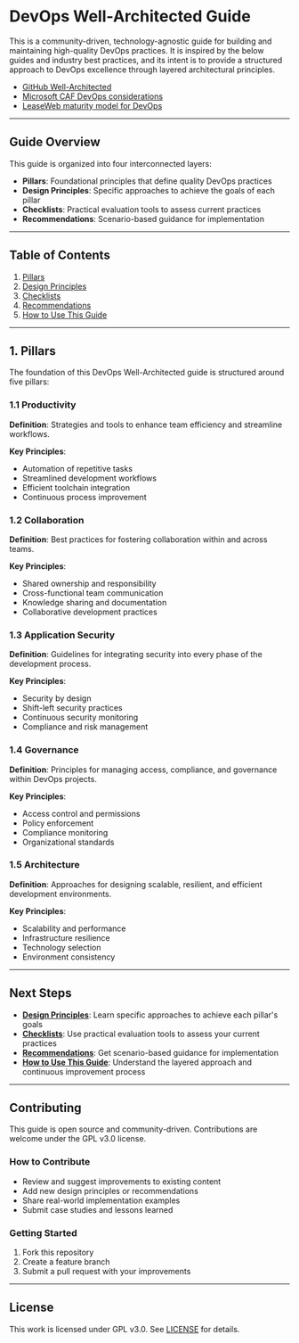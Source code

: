 # DevOps Well-Architected Guide

This is a community-driven, technology-agnostic guide for building and maintaining high-quality DevOps practices. It is inspired by the below guides and industry best practices, and its intent is to provide a structured approach to DevOps excellence through layered architectural principles. 

* [GitHub Well-Architected](https://wellarchitected.github.com)
* [Microsoft CAF DevOps considerations](https://learn.microsoft.com/en-us/azure/cloud-adoption-framework/ready/considerations/devops-principles-and-practices) 
* [ LeaseWeb maturity model for DevOps](https://github.com/leaseweb/devops-maturity-model)

---

## Guide Overview

This guide is organized into four interconnected layers:

- **Pillars**: Foundational principles that define quality DevOps practices
- **Design Principles**: Specific approaches to achieve the goals of each pillar  
- **Checklists**: Practical evaluation tools to assess current practices
- **Recommendations**: Scenario-based guidance for implementation

---

## Table of Contents

1. [Pillars](#1-pillars)
2. [Design Principles](design-principles.md)
3. [Checklists](checklists.md)
4. [Recommendations](recommendations.md)
5. [How to Use This Guide](how-to-use.md)

---

## 1. Pillars

The foundation of this DevOps Well-Architected guide is structured around five pillars:

### 1.1 Productivity

**Definition**: Strategies and tools to enhance team efficiency and streamline workflows.

**Key Principles**:
- Automation of repetitive tasks
- Streamlined development workflows
- Efficient toolchain integration
- Continuous process improvement

### 1.2 Collaboration

**Definition**: Best practices for fostering collaboration within and across teams.

**Key Principles**:
- Shared ownership and responsibility
- Cross-functional team communication
- Knowledge sharing and documentation
- Collaborative development practices

### 1.3 Application Security

**Definition**: Guidelines for integrating security into every phase of the development process.

**Key Principles**:
- Security by design
- Shift-left security practices
- Continuous security monitoring
- Compliance and risk management

### 1.4 Governance

**Definition**: Principles for managing access, compliance, and governance within DevOps projects.

**Key Principles**:
- Access control and permissions
- Policy enforcement
- Compliance monitoring
- Organizational standards

### 1.5 Architecture

**Definition**: Approaches for designing scalable, resilient, and efficient development environments.

**Key Principles**:
- Scalability and performance
- Infrastructure resilience
- Technology selection
- Environment consistency

---

## Next Steps

- **[Design Principles](design-principles.md)**: Learn specific approaches to achieve each pillar's goals
- **[Checklists](checklists.md)**: Use practical evaluation tools to assess your current practices  
- **[Recommendations](recommendations.md)**: Get scenario-based guidance for implementation
- **[How to Use This Guide](how-to-use.md)**: Understand the layered approach and continuous improvement process

---

## Contributing

This guide is open source and community-driven. Contributions are welcome under the GPL v3.0 license. 

### How to Contribute
- Review and suggest improvements to existing content
- Add new design principles or recommendations
- Share real-world implementation examples
- Submit case studies and lessons learned

### Getting Started
1. Fork this repository
2. Create a feature branch
3. Submit a pull request with your improvements

---

## License

This work is licensed under GPL v3.0. See [LICENSE](LICENSE) for details.
